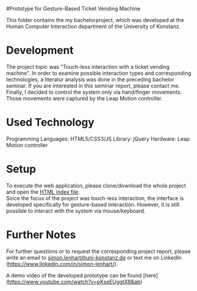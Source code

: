 #Prototype for Gesture-Based Ticket Vending Machine

This folder contains the my bachelorproject, which was developed at the Human Computer Interaction department of the University of Konstanz. 

# Development
The project topic was "Touch-less interaction with a ticket vending machine". 
In order to examine possible interaction types and corresponding technologies, a literatur analysis was done in the preceding bachelor seminar. If you are interested in this seminar report, please contact me. <br />
Finally, I decided to control the system only via hand/finger movements. <br />
Those movements were captured by the Leap Motion controller. 

# Used Technology
Programming Languages: HTML5/CSS3/JS 
Library: jQuery
Hardware: Leap Motion controller

# Setup 
To execute the web application, please clone/download the whole project and open the [HTML index file](index.html). <br />
Since the focus of the project was touch-less interaction, the interface is developed specifically for gesture-based interaction. However, it is still possible to interact with the system via mouse/keyboard.

# Further Notes
For further questions or to request the corresponding project report, please write an email to simon.lenhart@uni-konstanz.de or text me on LinkedIn (https://www.linkedin.com/in/simon-lenhart/). 

A demo video of the developed prototype can be found [here] (https://www.youtube.com/watch?v=pKseEUggtX8&ab)
